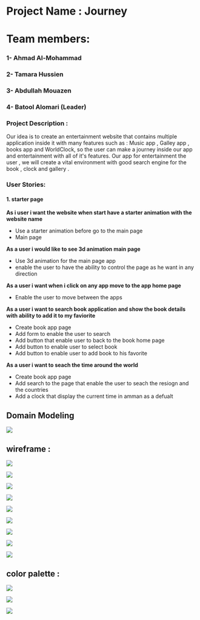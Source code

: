 

# Project Name : Journey 

# Team members:

### 1- Ahmad Al-Mohammad

### 2- Tamara Hussien 

### 3- Abdullah Mouazen

### 4- Batool Alomari (Leader)

 
### Project Description : 

Our idea is to create an entertainment website that contains multiple application inside it with many features such as : Music app , Galley app , books app and WorldClock, so the user can make a journey inside our app and entertainment with all of it's features.
Our app for entertainment the user  , we will create a vital environment with good search engine for the book , clock and gallery . 

### User Stories:

#### 1. starter page
**As i user i want the website when start have a starter animation with the website name**

- Use a starter animation before go to the main page
- Main page

**As a user i would like to see 3d animation main page**
- Use 3d animation for the main page app
- enable the user to have the ability to control the page as he want in any direction

**As a user i want when i click on any app move to the app home page**

- Enable the user to move between the apps 

**As a user i want to search book application and show the book details with ability to add it to my faviorite**

- Create book app page 
- Add form to enable the user to search 
- Add button that enable user to back to the book home page 
- Add button to enable user to select book 
- Add button to enable user to add book to his  favorite

**As a user i want to seach the time around the world**

- Create book app page 
- Add search to the page that enable the user to seach the resiogn and the countries
- Add a clock that display the current time in amman as a defualt 


## Domain Modeling

![](diagrams/model.png)

## wireframe :

![](wireframe/start.png)

![](wireframe/sign.png)

![](wireframe/signUp.png)

![](wireframe/app.png)

![](wireframe/book.png)

![](wireframe/musi.png)

![](wireframe/gallery.png)

![](wireframe/time.png)

![](wireframe/inspire.png)


## color palette :

![](color/color.png)

![](color/color2.jpg)

![](color/color3.jpg)











